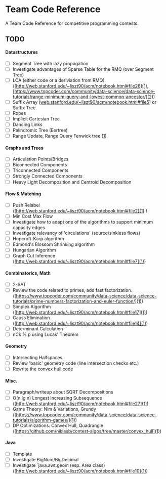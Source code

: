 # Team Code Reference

A Team Code Reference for competitive programming contests.

## TODO

#### Datastructures
- [ ] Segment Tree with lazy propagation
- [ ] Investigate advantages of Sparse Table for the RMQ (over Segment Tree)
- [ ] LCA (either code or a deriviation from RMQ). ([http://web.stanford.edu/~liszt90/acm/notebook.html#file26](1), [https://www.topcoder.com/community/data-science/data-science-tutorials/range-minimum-query-and-lowest-common-ancestor/](2))
- [ ] Suffix Array ([web.stanford.edu/~liszt90/acm/notebook.html#file5](1)) or Suffix Tree.
- [ ] Ropes
- [ ] Implicit Cartesian Tree
- [ ] Dancing Links
- [ ] Palindromic Tree (Eertree)
- [ ] Range Update, Range Query Fenwick tree ([1](https://github.com/niklasb/tcr/blob/master/datenstrukturen/fenwick.cpp))

#### Graphs and Trees
- [ ] Articulation Points/Bridges
- [ ] Biconnected Components
- [ ] Triconnected Components
- [ ] Strongly Connected Components
- [ ] Heavy Light Decomposition and Centroid Decomposition

#### Flow & Matching
- [ ] Push Relabel ([http://web.stanford.edu/~liszt90/acm/notebook.html#file2](1) )
- [ ] Min Cost Max Flow
- [ ] Investigate how to adapt one of the algorithms to support minimum capacity edges
- [ ] Investigate relevancy of 'circulations' (source/sinkless flows)
- [ ] Hopcroft-Karp algorithm
- [ ] Edmond's Blossom Shrinking algorithm
- [ ] Hungarian Algorithm
- [ ] Graph Cut Inference ([http://web.stanford.edu/~liszt90/acm/notebook.html#file7](1))

#### Combinatorics, Math
- [ ] 2-SAT
- [ ] Review the code related to primes, add fast factorization. ([https://www.topcoder.com/community/data-science/data-science-tutorials/prime-numbers-factorization-and-euler-function/](1))
- [ ] Simplex Algorithm ([http://web.stanford.edu/~liszt90/acm/notebook.html#file17](1))
- [ ] Gauss Elimination ([http://web.stanford.edu/~liszt90/acm/notebook.html#file14](1))
- [ ] Determinant Calculation
- [ ] nCk % p using Lucas' Theorem

#### Geometry
- [ ] Intersecting Halfspaces
- [ ] Review 'basic' geometry code (line intersection checks etc.)
- [ ] Rewrite the convex hull code

#### Misc.
- [ ] Paragraph/writeup about SQRT Decompositions
- [ ] O(n lg n) Longest Increasing Subsequence ([http://web.stanford.edu/~liszt90/acm/notebook.html#file27](1))
- [ ] Game Theory: Nim & Variations, Grundy ([https://www.topcoder.com/community/data-science/data-science-tutorials/algorithm-games/](1))
- [ ] DP Optimizations: Convex Hull, Quadrangle ([https://github.com/niklasb/contest-algos/tree/master/convex_hull](1))

#### Java    
- [ ] Template    
- [ ] Investigate BigNum/BigDecimal    
- [ ] Investigate `java.awt.geom (esp. Area class) ([http://web.stanford.edu/~liszt90/acm/notebook.html#file10](1))